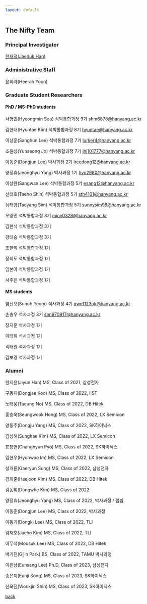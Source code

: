 ```yaml
---
layout: default
---
```


## The Nifty Team

### Principal Investigator
[한재덕(Jaeduk Han)](./people/1_jaedukhan.html)


### Administrative Staff

윤희라(Heerah Yoon)


### Graduate Student Researchers

#### PhD / MS-PhD students

서형민(Hyeongmin Seo) 석박통합과정 9기 shm6878@hanyang.ac.kr

김현태(Hyuntae Kim) 석박통합과정 8기 hyuntae@hanyang.ac.kr

이상훈(Sanghun Lee) 석박통합과정 7기 lurker4@hanyang.ac.kr

조윤성(Yunseong Jo) 석박통합과정 7기 jhj101777@hanyang.ac.kr

이동준(Dongjun Lee) 박사과정 2기 lreedong12@hanyang.ac.kr

양정휴(Jeonghyu Yang) 박사과정 1기 hyu2980@hanyang.ac.kr

이상완(Sangwan Lee) 석박통합과정 5기 esang12@hanyang.ac.kr

신태호(Taeho Shin) 석박통합과정 5기 sth4101@hanyang.ac.kr

심태양(Taeyang Sim) 석박통합과정 5기 sunnysim96@hanyang.ac.kr

오영민 석박통합과정 3기 miny0328@hanyang.ac.kr

김현석 석박통합과정 3기

강태승 석박통합과정 3기

조한희 석박통합과정 1기

정희도 석박통합과정 1기

임본아 석박통합과정 1기

서주은 석박통합과정 1기


#### MS students

염선오(Sunoh Yeom) 석사과정 4기 qwe1123ok@hanyang.ac.kr

손승우 석사과정 3기 son970917@hanyang.ac.kr

장지훈 석사과정 1기

이태희 석사과정 1기

곽태원 석사과정 1기

김보경 석사과정 1기


### Alumni

한지윤(Jiyun Han) MS, Class of 2021, 삼성전자

구동재(Dongjae Koo) MS, Class of 2022, IIST

노태웅(Taeung No) MS, Class of 2022, DB Hitek

홍승욱(Seungwook Hong) MS, Class of 2022, LX Semicon

양동주(Dongju Yang) MS, Class of 2022, SK하이닉스

김성해(Sunghae Kim) MS, Class of 2022, LX Semicon

표창현(Changhyun Pyo) MS, Class of 2022, SK하이닉스

임현우(Hyunwoo Im) MS, Class of 2022, LX Semicon

성개륜(Gaeryun Sung) MS, Class of 2022, 삼성전자

김희준(Heejoon Kim) MS, Class of 2022, DB Hitek

김동휘(Dongwhe Kim) MS, Class of 2022

양정휴(Jeonghyu Yang) MS, Class of 2022, 박사과정 / 램쉽

이동준(Dongjun Lee) MS, Class of 2022, 박사과정

이동기(Dongki Lee) MS, Class of 2022, TLI

김재호(Jaeho Kim) MS, Class of 2022, TLI

이무석(Moosuk Lee) MS, Class of 2022, DB Hitek

박기진(Gijin Park) BS, Class of 2022, TAMU 박사과정

이은상(Eunsang Lee) Ph.D, Class of 2023, 삼성전자

송은지(Eunji Song) MS, Class of 2023, SK하이닉스

신욱진(Wookjin Shin) MS, Class of 2023, SK하이닉스



[back](./)
